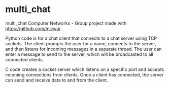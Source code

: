 # multi_chat
multi_chat
Computer Networks - Group project made with https://github.com/micwuj

Python code is for a chat client that connects to a chat server using TCP sockets. The client prompts the user for a name, connects to the server, and then listens for incoming messages in a separate thread. The user can enter a message to send to the server, which will be broadcasted to all connected clients.

C code creates a socket server which listens on a specific port and accepts incoming connections from clients. Once a client has connected, the server can send and receive data to and from the client.

